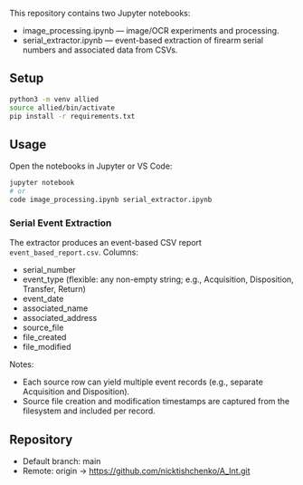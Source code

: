 This repository contains two Jupyter notebooks:
- image_processing.ipynb — image/OCR experiments and processing.
- serial_extractor.ipynb — event-based extraction of firearm serial numbers and associated data from CSVs.

## Setup

```bash
python3 -m venv allied
source allied/bin/activate
pip install -r requirements.txt
```

## Usage

Open the notebooks in Jupyter or VS Code:
```bash
jupyter notebook
# or
code image_processing.ipynb serial_extractor.ipynb
```

### Serial Event Extraction
The extractor produces an event-based CSV report `event_based_report.csv`. Columns:
- serial_number
- event_type (flexible: any non-empty string; e.g., Acquisition, Disposition, Transfer, Return)
- event_date
- associated_name
- associated_address
- source_file
- file_created
- file_modified

Notes:
- Each source row can yield multiple event records (e.g., separate Acquisition and Disposition).
- Source file creation and modification timestamps are captured from the filesystem and included per record.

## Repository
- Default branch: main
- Remote: origin -> https://github.com/nicktishchenko/A_Int.git

